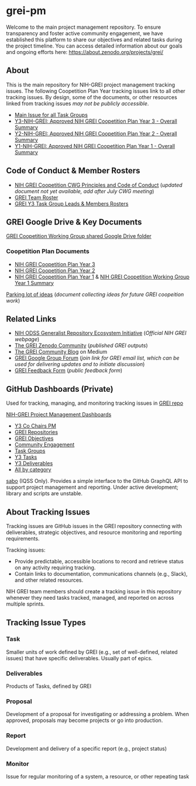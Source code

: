 # grei-pm
Welcome to the main project management repository. To ensure transparency and foster active community engagement, we have established this platform to share our objectives and related tasks during the project timeline. You can access detailed information about our goals and ongoing efforts here: https://about.zenodo.org/projects/grei/

## About
This is the main repository for NIH-GREI project management tracking issues. The following Coopetition Plan Year tracking issues link to all other tracking issues. By design, some of the documents, or other resources linked from tracking issues _may not be publicly accessible_.
- [Main Issue for all Task Groups](https://github.com/NIH-GREI/grei-pm/issues/34)
- [Y3-NIH-GREI: Approved NIH GREI Coopetition Plan Year 3 - Overall Summary](https://github.com/NIH-GREI/grei-pm/issues/16)
- [Y2-NIH-GREI: Approved NIH GREI Coopetition Plan Year 2 - Overall Summary](https://github.com/NIH-GREI/grei-pm/issues/86)
- [Y1-NIH-GREI: Approved NIH GREI Coopetition Plan Year 1 - Overall Summary](https://github.com/NIH-GREI/grei-pm/issues/85)
  

## Code of Conduct & Member Rosters
- [NIH GREI Coopetition CWG Principles and Code of Conduct](url) (_updated document not yet available, add after July CWG meeting_)
- [GREI Team Roster](https://docs.google.com/spreadsheets/d/1WyEkyO76H8c4ZCwM5SjjV5H9REVmE2zSSU3xI1bG9Ec/edit?usp=sharing)
- [GREI Y3 Task Group Leads & Members Rosters](https://docs.google.com/spreadsheets/d/1khSF8hSIMl-QjBFozqj3udV5tNXuGO6_3Le0l9-Nq-A/edit?usp=sharing) 

## GREI Google Drive & Key Documents
[GREI Coopetition Working Group shared Google Drive folder](https://drive.google.com/drive/folders/18_XQbHk2HfaS06OSa1CtyLYCrhFgBKJI?usp=drive_link) 

### Coopetition Plan Documents
- [NIH GREI Coopetition Plan Year 3](https://docs.google.com/document/d/1XTJSOfUlg06WYGXe3URVFH6VaPMkBNPqVZgrsqOrbc0/edit?usp=sharing)
- [NIH GREI Coopetition Plan Year 2](https://docs.google.com/document/d/1UX8xp7PxVdPQQKOP-Rii9Plu-v_iAs-wW1xjOAu063E/edit?usp=sharing)
- [NIH GREI Coopetition Plan Year 1](https://docs.google.com/document/d/1QipVlAnhGLzG5si2WvLiCEO49DYyBZzYuvFOnmm7qro/edit?usp=sharing) & [NIH GREI Coopetition Working Group Year 1 Summary](https://docs.google.com/document/d/1y3i5fFEZb1CQ69vF3YfmzAwYts2vu2rZcGaNRc28idM/edit?usp=sharing)

[Parking lot of ideas](https://docs.google.com/document/d/18a7tgKQUX6eowlVNY93efMOW1o0t_cfMPYb5xhHfkhA/edit?usp=sharing) (_document collecting ideas for future GREI coopeition work_)

## Related Links
- [NIH ODSS Generalist Repository Ecosystem Initiative](https://datascience.nih.gov/data-ecosystem/generalist-repository-ecosystem-initiative) (_Official NIH GREI webpage_)
- [The GREI Zenodo Community](https://zenodo.org/communities/grei/) (_published GREI outputs_)
- [The GREI Community Blog](https://medium.com/@blog-grei) on Medium
- [GREI Google Group Forum](https://groups.google.com/g/contactgrei) (_join link for GREI email list, which can be used for delivering updates and to initiate discussion_)
- [GREI Feedback Form](https://forms.gle/zCXn8k2Kp7kz68EH8) (_public feedback form_) 

## GitHub Dashboards (Private)
Used for tracking, managing, and monitoring tracking issues in [GREI repo](https://github.com/NIH-GREI/grei-pm)

[NIH-GREI Project Management Dashboards](https://github.com/orgs/NIH-GREI/projects/1/views/1)
- [Y3 Co Chairs PM](https://github.com/orgs/NIH-GREI/projects/1/views/5)
- [GREI Repositories](https://github.com/orgs/NIH-GREI/projects/1/views/2)
- [GREI Objectives](https://github.com/orgs/NIH-GREI/projects/1/views/9)
- [Community Engagement](https://github.com/orgs/NIH-GREI/projects/1/views/7)
- [Task Groups](https://github.com/orgs/NIH-GREI/projects/1/views/6)
- [Y3 Tasks](https://github.com/orgs/NIH-GREI/projects/1/views/3)
- [Y3 Deliverables](https://github.com/orgs/NIH-GREI/projects/1/views/4)
- [All by category](https://github.com/orgs/NIH-GREI/projects/1/views/10)

[sabo](https://github.com/IQSS/sabo) (IQSS Only). Provides a simple interface to the GitHub GraphQL API to support project management and reporting. Under active development; library and scripts are unstable.


## About Tracking Issues
Tracking issues are GitHub issues in the GREI repository connecting with deliverables, strategic objectives, and resource monitoring and reporting requirements.


Tracking issues:
- Provide predictable, accessible locations to record and retrieve status on any activity requiring tracking.
- Contain links to documentation, communications channels (e.g., Slack), and other related resources.

NIH GREI team members should create a tracking issue in this repository whenever they need tasks tracked, managed, and reported on across multiple sprints.

## Tracking Issue Types
### Task
Smaller units of work defined by GREI (e.g., set of well-defined, related issues) that have specific deliverables. Usually part of epics.
### Deliverables
Products of Tasks, defined by GREI
### Proposal
Development of a proposal for investigating or addressing a problem. When approved, proposals may become projects or go into production. 
### Report
Development and delivery of a specific report (e.g., project status)
### Monitor
Issue for regular monitoring of a system, a resource, or other repeating task 

